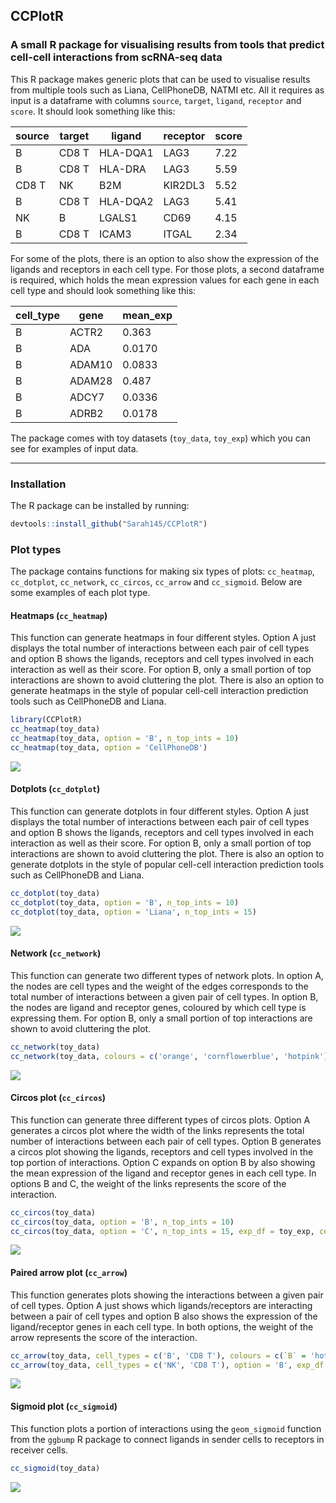 ## CCPlotR

### A small R package for visualising results from tools that predict cell-cell interactions from scRNA-seq data

This R package makes generic plots that can be used to visualise results from multiple tools such as Liana, CellPhoneDB, NATMI etc. All it requires as input is a dataframe with columns `source`, `target`, `ligand`, `receptor` and `score`. It should look something like this:

| source | target | ligand   | receptor | score |
| ------ | ------ | -------- | -------- | ----- |
| B      | CD8 T  | HLA-DQA1 | LAG3     | 7.22  |
| B      | CD8 T  | HLA-DRA  | LAG3     | 5.59  |
| CD8 T  | NK     | B2M      | KIR2DL3  | 5.52  |
| B      | CD8 T  | HLA-DQA2 | LAG3     | 5.41  |
| NK     | B      | LGALS1   | CD69     | 4.15  |
| B      | CD8 T  | ICAM3    | ITGAL    | 2.34  |

For some of the plots, there is an option to also show the expression of the ligands and receptors in each cell type. For those plots, a second dataframe is required, which holds the mean expression values for each gene in each cell type and should look something like this:

| cell_type | gene   | mean_exp |
| --------- | ------ | -------- |
| B         | ACTR2  | 0.363    |
| B         | ADA    | 0.0170   |
| B         | ADAM10 | 0.0833   |
| B         | ADAM28 | 0.487    |
| B         | ADCY7  | 0.0336   |
| B         | ADRB2  | 0.0178   |

The package comes with toy datasets (`toy_data`, `toy_exp`) which you can see for examples of input data.

--------------------

### Installation

The R package can be installed by running:

```R
devtools::install_github("Sarah145/CCPlotR")
```

### Plot types

The package contains functions for making six types of plots: `cc_heatmap`, `cc_dotplot`, `cc_network`, `cc_circos`, `cc_arrow` and `cc_sigmoid`. Below are some examples of each plot type.

#### Heatmaps (`cc_heatmap`)

This function can generate heatmaps in four different styles. Option A just displays the total number of interactions between each pair of cell types and option B shows the ligands, receptors and cell types involved in each interaction as well as their score. For option B, only a small portion of top interactions are shown to avoid cluttering the plot. There is also an option to generate heatmaps in the style of popular cell-cell interaction prediction tools such as CellPhoneDB and Liana.

```R
library(CCPlotR)
cc_heatmap(toy_data)
cc_heatmap(toy_data, option = 'B', n_top_ints = 10)
cc_heatmap(toy_data, option = 'CellPhoneDB')
```

<img src="https://github.com/Sarah145/CCPlotR/blob/main/plots/heatmaps.png">

#### Dotplots (`cc_dotplot`)

This function can generate dotplots in four different styles. Option A just displays the total number of interactions between each pair of cell types and option B shows the ligands, receptors and cell types involved in each interaction as well as their score. For option B, only a small portion of top interactions are shown to avoid cluttering the plot. There is also an option to generate dotplots in the style of popular cell-cell interaction prediction tools such as CellPhoneDB and Liana.

```R
cc_dotplot(toy_data)
cc_dotplot(toy_data, option = 'B', n_top_ints = 10)
cc_dotplot(toy_data, option = 'Liana', n_top_ints = 15)
```

<img src="https://github.com/Sarah145/CCPlotR/blob/main/plots/dotplots.png">

#### Network (`cc_network`)

This function can generate two different types of network plots. In option A, the nodes are cell types and the weight of the edges corresponds to the total number of interactions between a given pair of cell types. In option B, the nodes are ligand and receptor genes, coloured by which cell type is expressing them. For option B, only a small portion of top interactions are shown to avoid cluttering the plot. 

```R
cc_network(toy_data)
cc_network(toy_data, colours = c('orange', 'cornflowerblue', 'hotpink'), option = 'B')
```

<img src="https://github.com/Sarah145/CCPlotR/blob/main/plots/networks.png">

#### Circos plot (`cc_circos`)

This function can generate three different types of circos plots. Option A generates a circos plot where the width of the links represents the total number of interactions between each pair of cell types. Option B generates a circos plot showing the ligands, receptors and cell types involved in the top portion of interactions. Option C expands on option B by also showing the mean expression of the ligand and receptor genes in each cell type. In options B and C, the weight of the links represents the score of the interaction.

```R
cc_circos(toy_data)
cc_circos(toy_data, option = 'B', n_top_ints = 10)
cc_circos(toy_data, option = 'C', n_top_ints = 15, exp_df = toy_exp, cell_cols = c(`B` = 'hotpink', `NK` = 'orange', `CD8 T` = 'cornflowerblue'), palette = 'PuRd')
```

<img src="https://github.com/Sarah145/CCPlotR/blob/main/plots/circos_plots.png">

#### Paired arrow plot (`cc_arrow`)

This function generates plots showing the interactions between a given pair of cell types. Option A just shows which ligands/receptors are interacting between a pair of cell types and option B also shows the expression of the ligand/receptor genes in each cell type. In both options, the weight of the arrow represents the score of the interaction.

```R
cc_arrow(toy_data, cell_types = c('B', 'CD8 T'), colours = c(`B` = 'hotpink', `CD8 T` = 'orange'))
cc_arrow(toy_data, cell_types = c('NK', 'CD8 T'), option = 'B', exp_df = toy_exp, n_top_ints = 10, palette = 'OrRd')
```

<img src="https://github.com/Sarah145/CCPlotR/blob/main/plots/arrow_plots.png">

#### Sigmoid plot (`cc_sigmoid`)

This function plots a portion of interactions using the `geom_sigmoid` function from the `ggbump` R package to connect ligands in sender cells to receptors in receiver cells.

```R
cc_sigmoid(toy_data)
```

<img src="https://github.com/Sarah145/CCPlotR/blob/main/plots/sigmoid.png">

